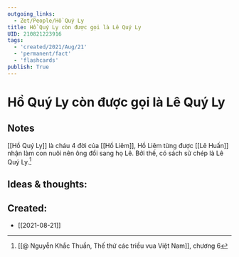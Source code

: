 ```yaml
---
outgoing_links:
  - Zet/People/Hồ Quý Ly
title: Hồ Quý Ly còn được gọi là Lê Quý Ly
UID: 210821223916
tags:
  - 'created/2021/Aug/21'
  - 'permanent/fact'
  - 'flashcards'
publish: True
---
```

# Hồ Quý Ly còn được gọi là Lê Quý Ly

## Notes
[[Hồ Quý Ly]] là cháu 4 đời của [[Hồ Liêm]], Hồ Liêm từng được [[Lê Huấn]] nhận làm con nuôi nên ông đổi sang họ Lê. Bởi thế, có sách sử chép là Lê Quý Ly.[^1]

## Ideas & thoughts:

[^1]: [[@ Nguyễn Khắc Thuần, Thế thứ các triều vua Việt Nam]], chương 6
## Created:
- [[2021-08-21]]
